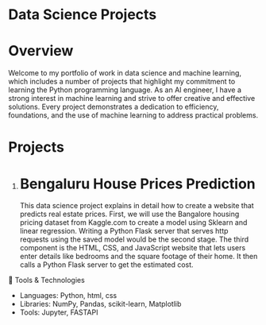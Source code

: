 # Data Science Projects
# Overview
Welcome to my portfolio of work in data science and machine learning, which includes a number of projects that highlight my commitment to learning the Python programming language. As an AI engineer, I have a strong interest in machine learning and strive to offer creative and effective solutions. Every project demonstrates a dedication to efficiency, foundations, and the use of machine learning to address practical problems.

# Projects 
1. # Bengaluru House Prices Prediction
   This data science project explains in detail how to create a website that predicts real estate prices. First, we will use the Bangalore housing pricing dataset from Kaggle.com to create a model using Sklearn and linear regression. Writing a Python Flask server that serves http requests using the saved model would be the second stage. The third component is the HTML, CSS, and JavaScript website that lets users enter details like bedrooms and the square footage of their home. It then calls a Python Flask server to get the estimated cost.

🧰 Tools & Technologies
- Languages: Python, html, css
- Libraries: NumPy, Pandas, scikit-learn, Matplotlib
- Tools: Jupyter, FASTAPI

